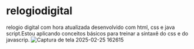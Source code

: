 # relogiodigital
relogio digital com hora atualizada desenvolvido com html, css e java script.Estou aplicando conceitos básicos para treinar a sintaxê do css e do javascrip.
![Captura de tela 2025-02-25 162615](https://github.com/user-attachments/assets/a3391bd4-339f-40d8-a955-2a2ab6884e50)
